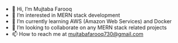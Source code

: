 - 👋 Hi, I’m Mujtaba Farooq
- 👀 I’m interested in MERN stack development 
- 🌱 I’m currently learning AWS (Amazon Web Services) and Docker
- 💞️ I’m looking to collaborate on any MERN stack related projects
- 📫 How to reach me at mujtabafarooq730@gmail.com

<!---
MujtabaFarooq1/MujtabaFarooq1 is a ✨ special ✨ repository because its `README.md` (this file) appears on your GitHub profile.
You can click the Preview link to take a look at your changes.
--->
